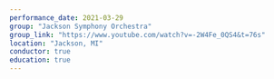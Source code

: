 ```yaml
---
performance_date: 2021-03-29
group: "Jackson Symphony Orchestra"
group_link: "https://www.youtube.com/watch?v=-2W4Fe_0QS4&t=76s"
location: "Jackson, MI"
conductor: true
education: true
---
```

